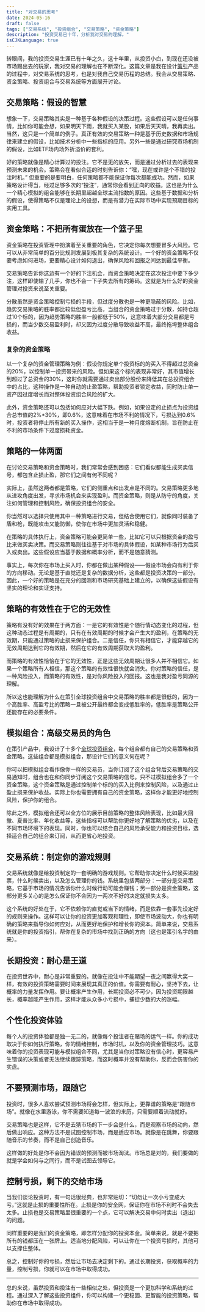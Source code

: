 ```yaml
---
title: "对交易的思考"
date: 2024-05-16
draft: false
tags: ["交易系统", "投资组合", "交易策略", "资金策略"]
description: "投资交易已十年，分析我对交易的理解。"
isCJKLanguage: true
---
```


转眼间，我的投资交易生涯已有十年之久，这十年里，从投资小白，到现在还没被市场踢出去的玩家，我对交易的理解也在不断深化。这篇文章是我在设计[策引](https://www.myinvestpilot.com/)产品的过程中，对交易系统的思考，也是对我自己交易历程的总结。我会从交易策略、资金策略、投资组合与交易系统等方面展开讨论。

## 交易策略：假设的智慧

想象一下，交易策略其实是一种基于各种假设的决策过程。这些假设可以是任何事情，比如你可能会想，如果明天下雨，我就买入某股，如果后天天晴，我再卖出。当然，这只是一个简单的例子。真正有效的交易策略一种是基于历史数据和市场规律来建立的假设，比如技术分析中一些指标的应用。另外一些是通过研究市场机制的假设，比如ETF场内场外折溢价的套利。

好的策略就像是精心计算过的投注。它不是无的放矢，而是通过分析过去的表现来预测未来的机会。策略会在看似合适的时刻告诉你：“嘿，现在或许是个不错的投注时机。” 但重要的是要明白，任何策略都不能保证你每次都能成功。然而，如果策略设计得当，经过足够多次的“投注”，通常你会看到正向的收益。这也是为什么一个精心模拟的组合能够在长期里超越全球主流指数的原因。这些基于数据和分析的假设，使得策略不仅是理论上的设想，而是有潜力在实际市场中实现预期目标的实用工具。

## 资金策略：不把所有蛋放在一个篮子里

资金策略在投资管理中扮演着至关重要的角色，它决定你每次想要冒多大风险。它可以从非常简单的百分比规则发展到极其复杂的系统设计。一个好的资金策略不仅要考虑如何进场，更要精心设计如何退出，确保风险和回报之间达到最佳平衡。

交易策略告诉你这边有一个好的下注机会，而资金策略决定在这次投注中要下多少注，这样即使输了几手，你也不会一下子失去所有的筹码。这就是为什么好的资金管理对投资来说至关重要。

分散虽然是资金策略控制亏损的手段，但过度分散也是一种更隐蔽的风险。比如，趋势交易策略的胜率都比较低但盈亏比高，当组合的资金策略过于分散，如持仓超过10个标的，因为趋势策略的胜率一般都低于50%，这意味着大部分交易都是亏损的，而当少数交易盈利时，却又因为过度分散导致收益不高，最终拖垮整体组合收益。

### 复杂的资金策略

以一个复杂的资金管理策略为例：假设你规定单个投资标的的买入不得超过总资金的20%，以控制单一投资带来的风险。但如果这个标的表现非常好，其市值增长到超过了总资金的30%，这时你就需要通过卖出部分股份来降低其在总投资组合中的占比，这种操作是一种自动的止盈策略，帮助投资者锁定收益，同时防止单一资产因过度增长而对整体投资组合风险的扩大。

此外，资金策略还可以包括如何应对大幅下跌。例如，如果设定的止损点为投资组合总市值的2%*30%，即0.6%，这意味着在市场不利的情况下，亏损达到0.6%时，投资者将停止所有新的买入操作，这相当于是一种月度熔断机制，旨在防止在不利的市场条件下过度损耗资金。

## 策略的一体两面

在讨论交易策略和资金策略时，我们常常会感到困惑：它们看似都能生成买卖信号，都包含止损止盈，那它们之间有何不同呢？

实际上，虽然这两者都是策略，它们的侧重点和出发点是不同的。交易策略更多地从进攻角度出发，寻求市场机会来实现盈利。而资金策略，则是从防守的角度，关注如何管理和控制风险，确保投资组合的安全。

你当然可以选择只使用其中一种策略进行交易，但结合使用它们，就像同时装备了盾和枪，既能攻击又能防御，使你在市场中更加灵活和稳健。

在策略的具体执行上，资金策略可能会更简单一些，比如它可以只根据资金的盈亏比来做买卖决策。而交易策略则往往基于对市场的具体假设，如某种市场行为后买入或卖出。这些假设应当基于数据和概率分析，而不是随意猜测。

事实上，每次你在市场上买入时，你都在做出某种假设——假设市场会向有利于你的方向移动。无论是基于直觉还是复杂的数据分析，这些都是投资决策的一部分。因此，一个好的策略是在充分的回测和市场研究基础上建立的，以确保这些假设有坚实的理论和实证支持。

## 策略的有效性在于它的无效性

策略有没有好的效果在于两方面：一是它的有效性是个随行情动态变化的过程，但这种动态过程是有周期的，只有在有效周期的时候才会产生大的盈利，在策略的无效期，只能通过策略的止损来保护组合。二是信任，你只有相信它，才能穿越它的无效周期达到它的有效期，然后在它的有效周期获取大的盈利。

而策略的有效性恰恰在于它的无效性，正是这些无效周期让很多人并不相信它。如果一个策略所有人相信，那这个策略的有效性很快就会消失。你对策略的信任，是一种风险投入，而策略的有效性，是对你风险投入的回报。这也是我对盈亏同源的理解。

所以这也能理解为什么在策引全球投资组合中交易策略的胜率都是很低的，因为一个高胜率、高盈亏比的策略一旦被公开最终都会变成低胜率的，低胜率是策略公开还能存在的必要条件。

## 模拟组合：高级交易员的角色

在策引产品中，我设计了十多个[全球投资组合](https://www.myinvestpilot.com/portfolios)，每个组合都有自己的交易策略和资金策略。这些组合都是模拟组合，那设计它们的意义何在呢？

你可以把模拟组合看作像你一样的交易员，当你订阅了这个组合背后交易策略的交易通知时，组合也在和你同步订阅这个交易策略的信号。只不过模拟组合多了一个资金策略，这个资金策略是通过控制单个标的的买入比例来控制风险，以及通过止盈止损来保护收益。实际上你也需要拥有自己的资金策略，这样你才能更好地控制风险，保护你的组合。

除此之外，模拟组合还可以全方位的展示目前策略的整体风险表现，比如最大回撤、夏普比率、年化收益等，这些指标可以帮助你更好地了解策略的优劣，以及在不同市场环境下的表现。同时，你也可以结合自己的风险承受能力和投资目标，选择适合自己的组合来订阅，从而更省心地投资。

## 交易系统：制定你的游戏规则

交易系统就像是给投资制定的一套明确的游戏规则。它帮助你决定什么时候买进股票，什么时候卖出，以及怎么管理你的钱。系统里包括两部分：一部分是交易策略，它基于市场的情况告诉你什么时候行动可能会赚钱；另一部分是资金策略，这部分更多关心的是怎么保证你不会因为一两次不好的决定就损失太多。

这个系统的好处在于，它不依赖你的直觉或当下的情绪，而是依靠一套事先设定好的规则来操作。这样可以让你的投资更加客观和理性，即使市场波动大，你也有明确的策略来指导你如何应对，从而更好地保护和增长你的资本。简单来说，交易系统就是你的投资指引，帮你在复杂的市场中找到正确的方向（这也是策引名字的由来）。

## 长期投资：耐心是王道

在投资世界中，耐心是非常重要的。就像在投注中不能期望一夜之间赢得大奖一样，有效的投资策略需要时间来展现其真正的价值。你需要有耐心，坚持下去，让概率的力量发挥作用。要让概率产生作用，长期投资必不可少，因为投资期限越长，概率越能产生作用，这样才能从众多小亏损中，捕捉少数的大的涨幅。

## 个性化投资体验

每个人的投资体验都是独一无二的，就像每个投注者在赌场的运气一样。你的成功取决于你如何执行策略，你的情绪控制，市场时机，以及你的资金管理技巧。这意味着你的投资表现可能与模拟组合不同，尤其是当你对策略没有信心时，更容易产生错误的决策或者无法继续跟踪策略，而这时概率并没有帮助你，反而会伤害你的实盘。

## 不要预测市场，跟随它

投资时，很多人喜欢尝试预测市场将会怎样，但实际上，更靠谱的策略是“跟随市场”。就像在水里游泳，你不需要知道每一波浪的来历，只需要顺着流动就好。

交易策略也是这样，它不是去猜市场的下一步会是什么，而是观察市场的动向，然后做出响应。这种方法不是试图控制市场，而是适应市场。就像是在跳舞，你要跟随音乐的节奏，而不是自己创造音乐。

这样做的好处是你不会因为错误的预测而被市场淘汰。市场总是对的，我们要做的就是学会如何与之同行，而不是试图去领导它。

## 控制亏损，剩下的交给市场

当我们谈论投资时，有一句话很经典，也非常贴切：“切勿让一次小亏变成大亏。”这就是止损的重要性所在。止损是你的安全网，保证你在市场不利时不会失去太多。止损也是交易策略里很重要的一个点，它可以解决交易中何时卖出（退出）的问题。

同样重要的是我们的资金策略，即怎样分配你的投资本金。简单来说，就是不要把所有的钱都压在一张牌上。适当地分配风险，可以让你在一个投资亏损时，其他可以支撑住整体。

总之，控制好你的亏损，然后让市场去决定剩下的。通过长期投资，获取概率的力量，控制亏损，你就可以在市场中取得成功。

---

总的来说，虽然投资和投注有一些相似之处，但投资是一个更加科学和系统的过程。通过深入了解这些投资组件，你可以构建一个更稳固、更智能的投资策略，帮助你在市场中取得成功。
